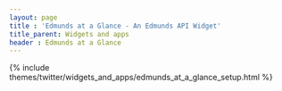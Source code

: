 ```yaml
---
layout: page
title : 'Edmunds at a Glance - An Edmunds API Widget'
title_parent: Widgets and apps
header : Edmunds at a Glance
---
```


{% include themes/twitter/widgets_and_apps/edmunds_at_a_glance_setup.html %}